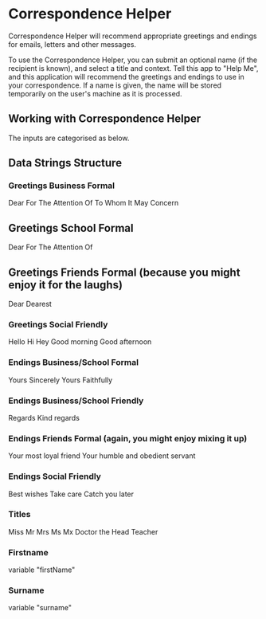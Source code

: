 # Correspondence Helper
Correspondence Helper will recommend appropriate greetings and endings for emails, letters and other messages.

To use the Correspondence Helper, you can submit an optional name (if the recipient is known), and select a title and context. 
Tell this app to "Help Me", and this application will recommend the greetings and endings to use in your correspondence. 
If a name is given, the name will be stored temporarily on the user's machine as it is processed.

## Working with Correspondence Helper
The inputs are categorised as below.

## Data Strings Structure

### Greetings Business Formal
Dear 
For The Attention Of
To Whom It May Concern

## Greetings School Formal
Dear 
For The Attention Of

## Greetings Friends Formal (because you might enjoy it for the laughs)
Dear
Dearest

### Greetings Social Friendly
Hello
Hi
Hey
Good morning
Good afternoon

### Endings Business/School Formal
Yours Sincerely
Yours Faithfully

### Endings Business/School Friendly
Regards
Kind regards

### Endings Friends Formal (again, you might enjoy mixing it up)
Your most loyal friend
Your humble and obedient servant

### Endings Social Friendly
Best wishes
Take care
Catch you later

### Titles
Miss
Mr
Mrs
Ms
Mx
Doctor
the Head Teacher

### Firstname
variable "firstName"

### Surname
variable "surname"